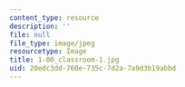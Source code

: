 ```yaml
---
content_type: resource
description: ''
file: null
file_type: image/jpeg
resourcetype: Image
title: 1-00_classroom-1.jpg
uid: 20edc3dd-760e-735c-7d2a-7a9d3b19abbd
---
```


